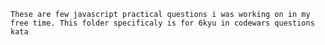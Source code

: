     These are few javascript practical questions i was working on in my free time. This folder specificaly is for 6kyu in codewars questions kata
    